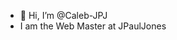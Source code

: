 - 👋 Hi, I’m @Caleb-JPJ
- I am the Web Master at JPaulJones

<!---
Caleb-JPJ/Caleb-JPJ is a ✨ special ✨ repository because its `README.md` (this file) appears on your GitHub profile.
You can click the Preview link to take a look at your changes.
--->
